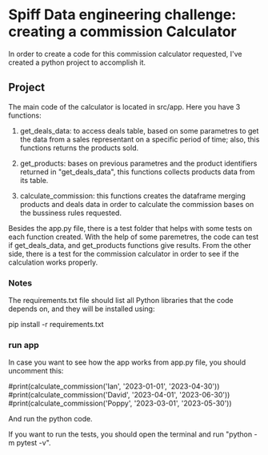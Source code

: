 # Spiff Data engineering challenge: creating a commission Calculator

In order to create a code for this commission calculator requested, I've created a python project to accomplish it.

## Project

The main code of the calculator is located in src/app. Here you have 3 functions:

1. get_deals_data: to access deals table, based on some parametres to get the data from a sales representant on a specific period of time; also, this functions returns the products sold.

2. get_products: bases on previous parametres and the product identifiers returned in "get_deals_data", this functions collects products data from its table.

3. calculate_commission: this functions creates the dataframe merging products and deals data in order to calculate the commission bases on the bussiness rules requested.

Besides the app.py file, there is a test folder that helps with some tests on each function created. With the help of some paremetres, the code can test if get_deals_data, and get_products functions give results. From the other side, there is a test for the commission calculator in order to see if the calculation works properly.

### Notes

The requirements.txt file should list all Python libraries that the code depends on, and they will be installed using:

pip install -r requirements.txt


### run app

In case you want to see how the app works from app.py file, you should uncomment this:

#print(calculate_commission('Ian', '2023-01-01', '2023-04-30'))
#print(calculate_commission('David', '2023-04-01', '2023-06-30'))
#print(calculate_commission('Poppy', '2023-03-01', '2023-05-30'))

And run the python code.

If you want to run the tests, you should open the terminal and run "python -m pytest -v".
